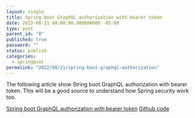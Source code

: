 ```yaml
---
layout: single
title: Spring boot GraphQL authorization with bearer token
date: 2022-08-21 08:00:00.000000000 -05:00
type: post
parent_id: "0"
published: true
password: ""
status: publish
categories:
  - springboot
permalink: "2022/08/21/spring-boot-graphql-authorization"
---
```


The following article show String boot GraphQL authorization with bearer token. This will be a good source to understand how Spring security work too.

[Spring boot GraphQL authorization with bearer token](https://dimitr.im/graphql-spring-security)
[Github code](https://github.com/g00glen00b/whoiswho-graphql)
